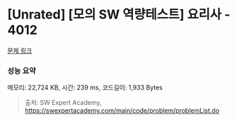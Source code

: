 # [Unrated] [모의 SW 역량테스트] 요리사 - 4012 

[문제 링크](https://swexpertacademy.com/main/code/problem/problemDetail.do?contestProbId=AWIeUtVakTMDFAVH) 

### 성능 요약

메모리: 22,724 KB, 시간: 239 ms, 코드길이: 1,933 Bytes



> 출처: SW Expert Academy, https://swexpertacademy.com/main/code/problem/problemList.do
